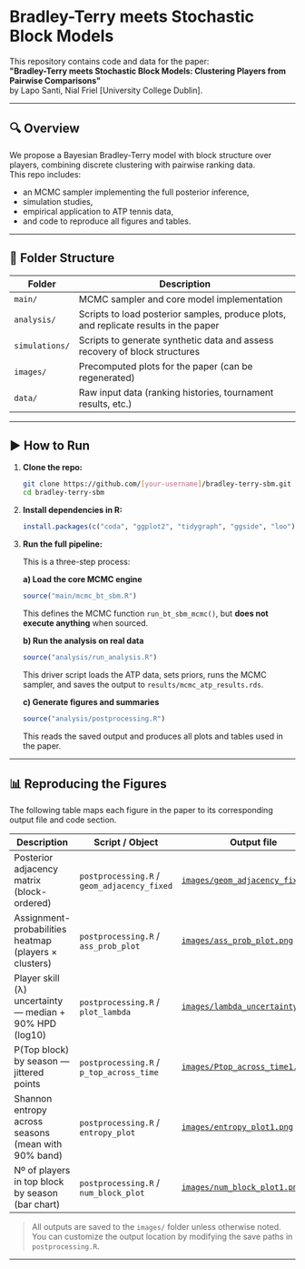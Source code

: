 # Bradley-Terry meets Stochastic Block Models

This repository contains code and data for the paper:  
**"Bradley-Terry meets Stochastic Block Models: Clustering Players from Pairwise Comparisons"**  
by Lapo Santi, Nial Friel [University College Dublin].

---

## 🔍 Overview

We propose a Bayesian Bradley-Terry model with block structure over players, combining discrete clustering with pairwise ranking data.  
This repo includes:

- an MCMC sampler implementing the full posterior inference,
- simulation studies,
- empirical application to ATP tennis data,
- and code to reproduce all figures and tables.

---

## 📁 Folder Structure

| Folder        | Description |
|---------------|-------------|
| `main/`       | MCMC sampler and core model implementation |
| `analysis/`   | Scripts to load posterior samples, produce plots, and replicate results in the paper |
| `simulations/`| Scripts to generate synthetic data and assess recovery of block structures |
| `images/`     | Precomputed plots for the paper (can be regenerated) |
| `data/`       | Raw input data (ranking histories, tournament results, etc.) |

---

## ▶️ How to Run

1. **Clone the repo:**

    ```bash
    git clone https://github.com/[your-username]/bradley-terry-sbm.git
    cd bradley-terry-sbm
    ```

2. **Install dependencies in R:**

    ```R
    install.packages(c("coda", "ggplot2", "tidygraph", "ggside", "loo"))
    ```

3. **Run the full pipeline:**

    This is a three-step process:

    **a) Load the core MCMC engine**

    ```R
    source("main/mcmc_bt_sbm.R")
    ```

    This defines the MCMC function `run_bt_sbm_mcmc()`, but **does not execute anything** when sourced.

    **b) Run the analysis on real data**

    ```R
    source("analysis/run_analysis.R")
    ```

    This driver script loads the ATP data, sets priors, runs the MCMC sampler, and saves the output to `results/mcmc_atp_results.rds`.

    **c) Generate figures and summaries**

    ```R
    source("analysis/postprocessing.R")
    ```

    This reads the saved output and produces all plots and tables used in the paper.

---

## 📊 Reproducing the Figures

The following table maps each figure in the paper to its corresponding output file and code section.

| Description                                                  | Script / Object                             | Output file |
|--------------------------------------------------------------|---------------------------------------------|-------------|
| Posterior adjacency matrix (block-ordered)                   | `postprocessing.R` / `geom_adjacency_fixed` | [`images/geom_adjacency_fixed.png`](./images/geom_adjacency_fixed.png) |
| Assignment-probabilities heatmap (players × clusters)        | `postprocessing.R` / `ass_prob_plot`        | [`images/ass_prob_plot.png`](./images/ass_prob_plot.png) |
| Player skill (λ) uncertainty — median + 90% HPD (log10)      | `postprocessing.R` / `plot_lambda`          | [`images/lambda_uncertainty.png`](./images/lambda_uncertainty.png) |
| P(Top block) by season — jittered points                     | `postprocessing.R` / `p_top_across_time`    | [`images/Ptop_across_time1.png`](./images/Ptop_across_time1.png) |
| Shannon entropy across seasons (mean with 90% band)          | `postprocessing.R` / `entropy_plot`         | [`images/entropy_plot1.png`](./images/entropy_plot1.png) |
| Nº of players in top block by season (bar chart)             | `postprocessing.R` / `num_block_plot`       | [`images/num_block_plot1.png`](./images/num_block_plot1.png) |

> All outputs are saved to the `images/` folder unless otherwise noted.  
> You can customize the output location by modifying the save paths in `postprocessing.R`.

---
